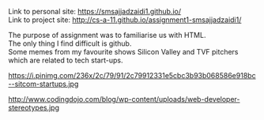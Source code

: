 Link to personal site: https://smsajjadzaidi1.github.io/ <br>
Link to project site: http://cs-a-11.github.io/assignment1-smsajjadzaidi1/

The purpose of assignment was to familiarise us with HTML. <br>
The only thing I find difficult is github. <br>
Some memes from my favourite shows Silicon Valley and TVF pitchers which are related to tech start-ups. <br>

https://i.pinimg.com/236x/2c/79/91/2c79912331e5cbc3b93b068586e918bc--sitcom-startups.jpg <br>

http://www.codingdojo.com/blog/wp-content/uploads/web-developer-stereotypes.jpg






